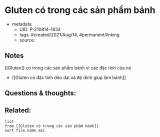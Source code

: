 ---
---

# Gluten có trong các sản phẩm bánh

- metadata
	- UID: P-210814-1634
	- tags: #created/2021/Aug/14, #permanent/linking
	- source: 

## Notes
[[Gluten]] có trong các sản phẩm bánh vì các đặc tính của nó
- [[Gluten có đặc tính dẻo dai và độ dính giúp làm bánh]]

## Questions & thoughts:

## Related:
```dataview
list
from [[Gluten có trong các sản phẩm bánh]]
sort file.name asc
```
